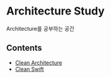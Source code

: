 # Architecture Study

Architecture를 공부하는 공간

## Contents

- [Clean Architecture](https://github.com/cskime/clean-architecture-study/tree/main/clean-architecture)
- [Clean Swift](https://github.com/cskime/clean-architecture-study/tree/main/clean-swift)
